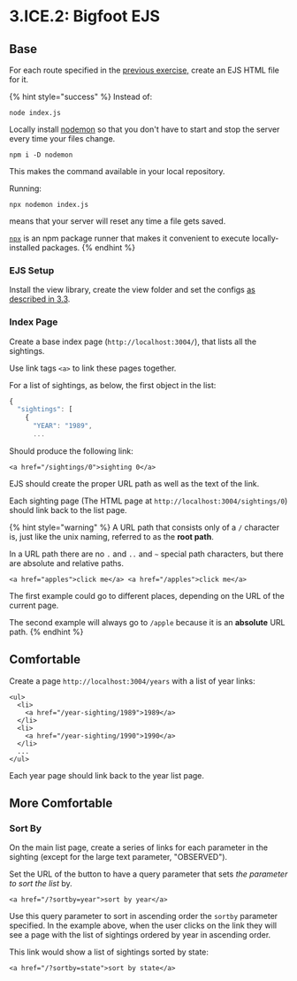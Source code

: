 # 3.ICE.2: Bigfoot EJS

## Base

For each route specified in the [previous exercise,](3.ice.1-bigfoot.md) create an EJS HTML file for it.

{% hint style="success" %}
Instead of:

```text
node index.js
```

Locally install [nodemon](https://www.npmjs.com/package/nodemon) so that you don't have to start and stop the server every time your files change.

```text
npm i -D nodemon
```

This makes the command available in your local repository.

Running:

```text
npx nodemon index.js
```

means that your server will reset any time a file gets saved.

[`npx`](https://medium.com/@maybekatz/introducing-npx-an-npm-package-runner-55f7d4bd282b) is an npm package runner that makes it convenient to execute locally-installed packages.
{% endhint %}

### EJS Setup

Install the view library, create the view folder and set the configs [as described in 3.3](../3.3-intro-to-ejs/).

### Index Page

Create a base index page \(`http://localhost:3004/`\), that lists all the sightings.

Use link tags `<a>` to link these pages together.

For a list of sightings, as below, the first object in the list:

```javascript
{
  "sightings": [
    {
      "YEAR": "1989",
      ...
```

Should produce the following link:

```markup
<a href="/sightings/0">sighting 0</a>
```

EJS should create the proper URL path as well as the text of the link.

Each sighting page \(The HTML page at `http://localhost:3004/sightings/0`\) should link back to the list page.

{% hint style="warning" %}
A URL path that consists only of a `/` character is, just like the unix naming, referred to as the **root path**.

In a URL path there are no `.` and `..` and `~` special path characters, but there are absolute and relative paths.

```markup
<a href="apples">click me</a> <a href="/apples">click me</a>
```

The first example could go to different places, depending on the URL of the current page.

The second example will always go to `/apple` because it is an **absolute** URL path.
{% endhint %}

## Comfortable

Create a page `http://localhost:3004/years` with a list of year links:

```markup
<ul>
  <li>
    <a href="/year-sighting/1989">1989</a>
  </li>
  <li>
    <a href="/year-sighting/1990">1990</a>
  </li>
  ...
</ul>
```

Each year page should link back to the year list page.

## More Comfortable

### Sort By

On the main list page, create a series of links for each parameter in the sighting \(except for the large text parameter, "OBSERVED"\).

Set the URL of the button to have a query parameter that sets _the parameter to sort the list_ by.

```markup
<a href="/?sortby=year">sort by year</a>
```

Use this query parameter to sort in ascending order the `sortby` parameter specified. In the example above, when the user clicks on the link they will see a page with the list of sightings ordered by year in ascending order.

This link would show a list of sightings sorted by state:

```markup
<a href="/?sortby=state">sort by state</a>
```

